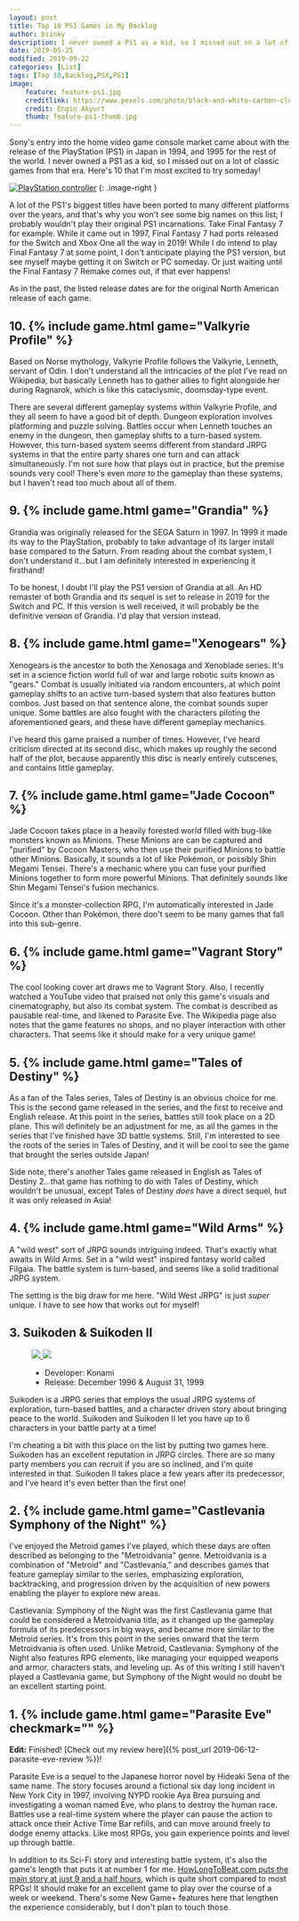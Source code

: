 ```yaml
---
layout: post
title: Top 10 PS1 Games in My Backlog
author: bsinky
description: I never owned a PS1 as a kid, so I missed out on a lot of classic games from that era. Here's 10 that I'm most excited to try someday!
date: 2019-05-25
modified: 2019-09-22
categories: [List]
tags: [Top 10,Backlog,PSX,PS1]
image:
    feature: feature-ps1.jpg
    creditlink: https://www.pexels.com/photo/black-and-white-carbon-close-up-close-up-2092075/
    credit: Engin Akyurt
    thumb: feature-ps1-thumb.jpg
---
```


Sony's entry into the home video game console market came about with the release
of the PlayStation (PS1) in Japan in 1994, and 1995 for the rest of the world. I
never owned a PS1 as a kid, so I missed out on a lot of classic games from that
era. Here's 10 that I'm most excited to try someday!

<!--more-->

[![PlayStation controller](https://i.imgur.com/lRtiCzQt.png)](https://i.imgur.com/lRtiCzQ.png)
{: .image-right }

A lot of the PS1's biggest titles have been ported to many different platforms
over the years, and that's why you won't see some big names on this list; I
probably wouldn't play their original PS1 incarnations. Take Final Fantasy 7 for
example. While it came out in 1997, Final Fantasy 7 had ports released for the
Switch and Xbox One all the way in 2019! While I do intend to play Final Fantasy
7 at some point, I don't anticipate playing the PS1 version, but see myself
maybe getting it on Switch or PC someday. Or just waiting until the Final
Fantasy 7 Remake comes out, if that ever happens!

As in the past, the listed release dates are for the original North American
release of each game.

## 10. {% include game.html game="Valkyrie Profile" %}

Based on Norse mythology, Valkyrie Profile follows the Valkyrie, Lenneth, servant
of Odin. I don't understand all the intricacies of the plot I've read on
Wikipedia, but basically Lenneth has to gather allies to fight alongside her
during Ragnarok, which is like this cataclysmic, doomsday-type event.

There are several different gameplay systems within Valkyrie Profile, and they
all seem to have a good bit of depth. Dungeon exploration involves platforming
and puzzle solving. Battles occur when Lenneth touches an enemy in the dungeon,
then gameplay shifts to a turn-based system. However, this turn-based system
seems different from standard JRPG systems in that the entire party shares one
turn and can attack simultaneously. I'm not sure how that plays out in practice,
but the premise sounds very cool! There's even *more* to the gameplay than these
systems, but I haven't read too much about all of them.

## 9. {% include game.html game="Grandia" %}

Grandia was originally released for the SEGA Saturn in 1997. In 1999 it made its
way to the PlayStation, probably to take advantage of its larger install base
compared to the Saturn. From reading about the combat system, I don't understand
it...but I am definitely interested in experiencing it firsthand!

To be honest, I doubt I'll play the PS1 version of Grandia at all. An HD
remaster of both Grandia and its sequel is set to release in 2019 for the Switch
and PC. If this version is well received, it will probably be the definitive
version of Grandia. I'd play that version instead.

## 8. {% include game.html game="Xenogears" %}

Xenogears is the ancestor to both the Xenosaga and Xenoblade series. It's set in
a science fiction world full of war and large robotic suits known as "gears."
Combat is usually initiated via random encounters, at which point gameplay
shifts to an active turn-based system that also features button combos. Just
based on that sentence alone, the combat sounds super unique. Some battles are
also fought with the characters piloting the aforementioned gears, and these
have different gameplay mechanics.

I've heard this game praised a number of times. However, I've heard criticism
directed at its second disc, which makes up roughly the second half of the plot,
because apparently this disc is nearly entirely cutscenes, and contains little
gameplay.

## 7. {% include game.html game="Jade Cocoon" %}

Jade Cocoon takes place in a heavily forested world filled with bug-like
monsters known as Minions. These Minions are can be captured and "purified" by
Cocoon Masters, who then use their purified Minions to battle other Minions.
Basically, it sounds a lot of like Pokémon, or possibly Shin Megami Tensei.
There's a mechanic where you can fuse your purified Minions together to form
more powerful Minions. That definitely sounds like Shin Megami Tensei's fusion
mechanics.

Since it's a monster-collection RPG, I'm automatically interested in Jade
Cocoon. Other than Pokémon, there don't seem to be many games that fall into
this sub-genre.

## 6. {% include game.html game="Vagrant Story" %}

The cool looking cover art draws me to Vagrant Story. Also, I recently watched a
YouTube video that praised not only this game's visuals and cinematography, but
also its combat system. The combat is described as pausable real-time, and
likened to Parasite Eve. The Wikipedia page also notes that the game features no
shops, and no player interaction with other characters. That seems like it
should make for a very unique game!

## 5. {% include game.html game="Tales of Destiny" %}

As a fan of the Tales series, Tales of Destiny is an obvious choice for me. This
is the second game released in the series, and the first to receive and English
release. At this point in the series, battles still took place on a 2D plane.
This will definitely be an adjustment for me, as all the games in the series
that I've finished have 3D battle systems. Still, I'm interested to see the
roots of the series in Tales of Destiny, and it will be cool to see the game
that brought the series outside Japan!

Side note, there's another Tales game released in English as Tales of Destiny
2...that game has nothing to do with Tales of Destiny, which wouldn't be
unusual, except Tales of Destiny *does* have a direct sequel, but it was only
released in Asia!

## 4. {% include game.html game="Wild Arms" %}

A "wild west" sort of JRPG sounds intriguing indeed. That's exactly what awaits
in Wild Arms. Set in a "wild west" inspired fantasy world called Filgaia. The
battle system is turn-based, and seems like a solid traditional JRPG system.

The setting is the big draw for me here. "Wild West JRPG" is just *super*
unique. I have to see how that works out for myself!

## 3. Suikoden & Suikoden II

<figure class="third center">
  <a href="https://i.imgur.com/6h2wQ8W.jpg">
    <img src="https://i.imgur.com/6h2wQ8Wm.jpg">
  </a>
  <a href="https://i.imgur.com/syH2iek.jpg">
    <img src="https://i.imgur.com/syH2iekm.jpg">
  </a>
  <ul>
    <li>Developer: Konami</li>
    <li>Release: December 1996 & August 31, 1999</li>
  </ul>
</figure>

Suikoden is a JRPG series that employs the usual JRPG systems of exploration,
turn-based battles, and a character driven story about bringing peace to the
world. Suikoden and Suikoden II let you have up to 6 characters in your battle
party at a time!

I'm cheating a bit with this place on the list by putting two games here.
Suikoden has an excellent reputation in JRPG circles. There are *so* many party
members you can recruit if you are so inclined, and I'm quite interested in
that. Suikoden II takes place a few years after its predecessor, and I've heard
it's even better than the first one!

## 2. {% include game.html game="Castlevania Symphony of the Night" %}

I've enjoyed the Metroid games I've played, which these days are often described
as belonging to the "Metroidvania" genre. Metroidvania is a combination of
"Metroid" and "Castlevania," and describes games that feature gameplay similar
to the series, emphasizing exploration, backtracking, and progression driven by
the acquisition of new powers enabling the player to explore new areas.

Castlevania: Symphony of the Night was the first Castlevania game that could be
considered a Metroidvania title, as it changed up the gameplay formula of its
predecessors in big ways, and became more similar to the Metroid series. It's
from this point in the series onward that the term Metroidvania is often used.
Unlike Metroid, Castlevania: Symphony of the Night also features RPG elements,
like managing your equipped weapons and armor, characters stats, and leveling
up. As of this writing I still haven't played a Castlevania game, but Symphony
of the Night would no doubt be an excellent starting point.

## 1. {% include game.html game="Parasite Eve" checkmark="" %}

**Edit:** Finished! [Check out my review here]({% post_url 2019-06-12-parasite-eve-review %})!

Parasite Eve is a sequel to the Japanese horror novel by Hideaki Sena of the
same name. The story focuses around a fictional six day long incident in New
York City in 1997, involving NYPD rookie Aya Brea pursuing and investigating a
woman named Eve, who plans to destroy the human race. Battles use a real-time
system where the player can pause the action to attack once their Active Time
Bar refills, and can move around freely to dodge enemy attacks. Like most RPGs,
you gain experience points and level up through battle.

In addition to its Sci-Fi story and interesting battle system, it's also the
game's length that puts it at number 1 for
me.
[HowLongToBeat.com puts the main story at just 9 and a half hours](https://howlongtobeat.com/game.php?id=6924),
which is quite short compared to most RPGs! It should make for an excellent game
to play over the course of a week or weekend. There's some New Game+ features
here that lengthen the experience considerably, but I don't plan to touch those.
